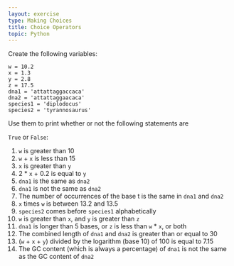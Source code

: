 ```yaml
---
layout: exercise
type: Making Choices
title: Choice Operators
topic: Python
---
```


Create the following variables:

```
w = 10.2
x = 1.3
y = 2.8
z = 17.5
dna1 = 'attattaggaccaca'
dna2 = 'attattaggaacaca'
species1 = 'diplodocus'
species2 = 'tyrannosaurus'
```

Use them to print whether or not the following statements are 

`True` or `False`:

1.  `w` is greater than 10
2.  `w` + `x` is less than 15
3.  `x` is greater than `y`
4.   2 * `x` + 0.2 is equal to `y`
5.  `dna1` is the same as `dna2`
6.  `dna1` is not the same as `dna2`
7.  The number of occurrences of the base t is the same in `dna1` and
    `dna2`
8.  `x` times `w` is between 13.2 and 13.5
9.  `species2` comes before `species1` alphabetically
10. `w` is greater than `x`, and `y` is greater than `z`
11. `dna1` is longer than 5 bases, or `z` is less than `w` * `x`,
    or both
12. The combined length of `dna1` and `dna2` is greater than or equal to 30
13. (`w` + `x` + `y`) divided by the logarithm (base 10) of 100 is
    equal to 7.15
14. The GC content (which is always a percentage) of `dna1` is not the
    same as the GC content of `dna2`
